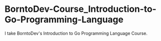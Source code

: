# BorntoDev-Course_Introduction-to-Go-Programming-Language
I take BorntoDev's Introduction to Go Programming Language Course.
